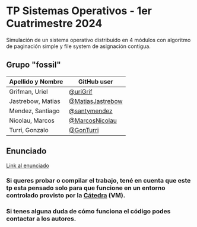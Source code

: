 # TP Sistemas Operativos - 1er Cuatrimestre 2024

Simulación de un sistema operativo distribuido en 4 módulos con algoritmo de paginación simple y file system de asignación contigua.

## Grupo "fossil"

| Apellido y Nombre | GitHub user |
|-------------------|-------------|
| Grifman, Uriel | [@uriGrif](https://github.com/uriGrif) |
| Jastrebow, Matias  | [@MatiasJastrebow](https://github.com/MatiasJastrebow) |
| Mendez, Santiago   | [@santymendez](https://github.com/santymendez) |
| Nicolau, Marcos  | [@MarcosNicolau](https://github.com/MarcosNicolau) | 
| Turri, Gonzalo  | [@GonTurri](https://github.com/GonTurri) | 

## Enunciado

[Link al enunciado](https://docs.google.com/document/d/1-AqFTroovEMcA1BfC2rriB5jsLE6SUa4mbcAox1rPec/edit)

### Si queres probar o compilar el trabajo, tené en cuenta que este tp esta pensado solo para que funcione en un entorno controlado provisto por la [Cátedra](https://docs.utnso.com.ar/recursos/vms) (VM).
### Si tenes alguna duda de cómo funciona el código podes contactar a los autores.
